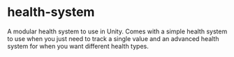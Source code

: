 # health-system
 A modular health system to use in Unity. Comes with a simple health system to use when you just need to track a single value and an advanced health system for when you want different health types.
